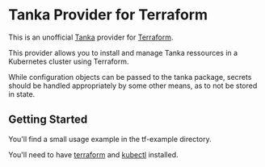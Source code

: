 # Tanka Provider for Terraform

This is an unofficial [Tanka](https://github.com/grafana/tanka) provider for [Terraform](https://www.terraform.io/).

This provider allows you to install and manage Tanka ressources in a Kubernetes cluster using Terraform.

While configuration objects can be passed to the tanka package, secrets should be handled appropriately by some other means, as to not be stored in state.

## Getting Started

You'll find a small usage example in the tf-example directory.

You'll need to have [terraform](https://developer.hashicorp.com/terraform/tutorials/aws-get-started/install-cli) and [kubectl](https://kubernetes.io/docs/tasks/tools/) installed.
